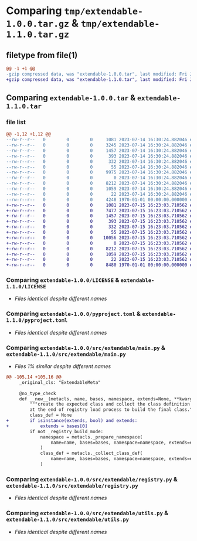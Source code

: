 # Comparing `tmp/extendable-1.0.0.tar.gz` & `tmp/extendable-1.1.0.tar.gz`

## filetype from file(1)

```diff
@@ -1 +1 @@
-gzip compressed data, was "extendable-1.0.0.tar", last modified: Fri Jan  1 00:00:00 2016, max compression
+gzip compressed data, was "extendable-1.1.0.tar", last modified: Fri Jan  1 00:00:00 2016, max compression
```

## Comparing `extendable-1.0.0.tar` & `extendable-1.1.0.tar`

### file list

```diff
@@ -1,12 +1,12 @@
--rw-r--r--   0        0        0     1081 2023-07-14 16:30:24.882046 extendable-1.0.0/LICENSE
--rw-r--r--   0        0        0     3245 2023-07-14 16:30:24.882046 extendable-1.0.0/README.md
--rw-r--r--   0        0        0     1457 2023-07-14 16:30:24.882046 extendable-1.0.0/pyproject.toml
--rw-r--r--   0        0        0      393 2023-07-14 16:30:24.882046 extendable-1.0.0/src/extendable/__init__.py
--rw-r--r--   0        0        0      332 2023-07-14 16:30:24.882046 extendable-1.0.0/src/extendable/context.py
--rw-r--r--   0        0        0       55 2023-07-14 16:30:24.882046 extendable-1.0.0/src/extendable/exceptions.py
--rw-r--r--   0        0        0     9975 2023-07-14 16:30:24.882046 extendable-1.0.0/src/extendable/main.py
--rw-r--r--   0        0        0        0 2023-07-14 16:30:24.882046 extendable-1.0.0/src/extendable/py.typed
--rw-r--r--   0        0        0     8212 2023-07-14 16:30:24.882046 extendable-1.0.0/src/extendable/registry.py
--rw-r--r--   0        0        0     1059 2023-07-14 16:30:24.882046 extendable-1.0.0/src/extendable/utils.py
--rw-r--r--   0        0        0       22 2023-07-14 16:30:24.882046 extendable-1.0.0/src/extendable/version.py
--rw-r--r--   0        0        0     4248 1970-01-01 00:00:00.000000 extendable-1.0.0/PKG-INFO
+-rw-r--r--   0        0        0     1081 2023-07-15 16:23:03.710562 extendable-1.1.0/LICENSE
+-rw-r--r--   0        0        0     7477 2023-07-15 16:23:03.710562 extendable-1.1.0/README.md
+-rw-r--r--   0        0        0     1457 2023-07-15 16:23:03.710562 extendable-1.1.0/pyproject.toml
+-rw-r--r--   0        0        0      393 2023-07-15 16:23:03.710562 extendable-1.1.0/src/extendable/__init__.py
+-rw-r--r--   0        0        0      332 2023-07-15 16:23:03.710562 extendable-1.1.0/src/extendable/context.py
+-rw-r--r--   0        0        0       55 2023-07-15 16:23:03.710562 extendable-1.1.0/src/extendable/exceptions.py
+-rw-r--r--   0        0        0    10056 2023-07-15 16:23:03.710562 extendable-1.1.0/src/extendable/main.py
+-rw-r--r--   0        0        0        0 2023-07-15 16:23:03.710562 extendable-1.1.0/src/extendable/py.typed
+-rw-r--r--   0        0        0     8212 2023-07-15 16:23:03.710562 extendable-1.1.0/src/extendable/registry.py
+-rw-r--r--   0        0        0     1059 2023-07-15 16:23:03.710562 extendable-1.1.0/src/extendable/utils.py
+-rw-r--r--   0        0        0       22 2023-07-15 16:23:03.710562 extendable-1.1.0/src/extendable/version.py
+-rw-r--r--   0        0        0     8480 1970-01-01 00:00:00.000000 extendable-1.1.0/PKG-INFO
```

### Comparing `extendable-1.0.0/LICENSE` & `extendable-1.1.0/LICENSE`

 * *Files identical despite different names*

### Comparing `extendable-1.0.0/pyproject.toml` & `extendable-1.1.0/pyproject.toml`

 * *Files identical despite different names*

### Comparing `extendable-1.0.0/src/extendable/main.py` & `extendable-1.1.0/src/extendable/main.py`

 * *Files 1% similar despite different names*

```diff
@@ -105,14 +105,16 @@
     _original_cls: "ExtendableMeta"
 
     @no_type_check
     def __new__(metacls, name, bases, namespace, extends=None, **kwargs):
         """create the expected class and collect the class definition that will be used
         at the end of registry load process to build the final class."""
         class_def = None
+        if isinstance(extends, bool) and extends:
+            extends = bases[0]
         if not _registry_build_mode:
             namespace = metacls._prepare_namespace(
                 name=name, bases=bases, namespace=namespace, extends=extends, **kwargs
             )
             class_def = metacls._collect_class_def(
                 name=name, bases=bases, namespace=namespace, extends=extends, **kwargs
             )
```

### Comparing `extendable-1.0.0/src/extendable/registry.py` & `extendable-1.1.0/src/extendable/registry.py`

 * *Files identical despite different names*

### Comparing `extendable-1.0.0/src/extendable/utils.py` & `extendable-1.1.0/src/extendable/utils.py`

 * *Files identical despite different names*

